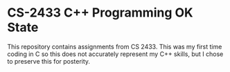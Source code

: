 # CS-2433 C++ Programming OK State
This repository contains assignments from CS 2433. This was my first time coding in C so this does not accurately represent
my C++ skills, but I chose to preserve this for posterity. 
